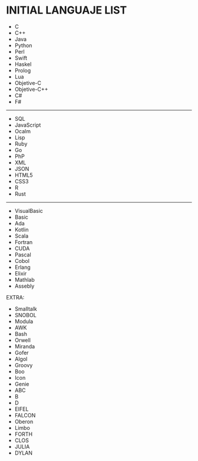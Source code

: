 # INITIAL LANGUAJE LIST

* C
* C++
* Java
* Python
* Perl
* Swift
* Haskel
* Prolog
* Lua
* Objetive-C
* Objetive-C++
* C#
* F#
-----------------------
* SQL
* JavaScript
* Ocalm
* Lisp
* Ruby
* Go
* PhP
* XML
* JSON
* HTML5
* CSS3
* R
* Rust
-----------------------
* VisualBasic
* Basic
* Ada
* Kotlin
* Scala
* Fortran
* CUDA
* Pascal
* Cobol
* Erlang
* Elixir
* Mathlab
* Assebly

EXTRA:

* Smalltalk
* SNOBOL
* Modula
* AWK
* Bash
* Orwell
* Miranda
* Gofer
* Algol
* Groovy
* Boo
* Icon
* Genie
* ABC
* B
* D
* EIFEL
* FALCON
* Oberon
* Limbo
* FORTH
* CLOS
* JULIA
* DYLAN
